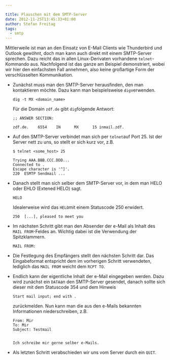 ```yaml
---

title: Plauschen mit dem SMTP-Server
date: 2012-11-25T13:45:33+01:00
author: Stefan Freitag
tags:
  - smtp
---
```

Mittlerweile ist man an den Einsatz von E-Mail Clients wie Thunderbird und
Outlook gewöhnt, doch man kann auch direkt mit einem SMTP-Server sprechen. Dazu
reicht das in allen Linux-Derivaten vorhandene `telnet`-Kommando aus.
Nachfolgend ist das ganze am Beispiel demonstriert, wobei wir hier den
einfachsten Fall annehmen, also keine großartige Form der verschlüsselten
Kommunikation.

- Zunächst muss man den SMTP-Server herausfinden, den man kontaktieren möchte.
  Dazu kann man beispielsweise `dig`verwenden.
  
  ```shell
  dig -t MX <domain_name>
  ```
  
  Für die Domain `zdf.de` gibt `dig`folgende Antwort:

  ```shell
  ;; ANSWER SECTION:

  zdf.de.    6554    IN      MX      15 inmail.zdf.
  ```

- Auf den SMTP-Server verbindet man sich per `telnet`auf Port 25. Ist der Server
  nett zu uns, so stellt er sich kurz vor, z.B.

  ```shell
  $ telnet <some_host> 25

  Trying AAA.BBB.CCC.DDD...
  Connected to .
  Escape character is '^]'.
  220  ESMTP Sendmail ...
  ```

- Danach stellt man sich selber dem SMTP-Server vor, in dem man HELO oder EHLO (Extened HELO) sagt.
  
  ```shell
  HELO
  ```
  
  Idealerweise wird das `HELO`mit einem Statuscode 250 erwidert.

  ```shell
  250  [...], pleased to meet you
  ```

- Im nächsten Schritt gibt man den Absender der e-Mail als Inhalt des `MAIL
  FROM`-Feldes an. Wichtig dabei ist die Verwendung der Spitzklammern.
  
  ```shell
  MAIL FROM:
  ```

- Die Festlegung des Empfängers stellt den nächsten Schritt dar. Das
  Eingabeformat entspricht dem im vorherigen Schritt verwendeten, lediglich das
  `MAIL FROM` weicht dem `RCPT TO`.

- Endlich kann der eigentliche Inhalt der e-Mail eingegeben werden. Dazu wird
  zunächst ein `DATA`an den SMTP-Server gesendet, danach sollte sich dieser mit
  dem Statuscode 354 und dem Hinweis

  ```shell
  Start mail input; end with .
  ```

  zurückmelden. Nun kann man die aus den e-Mails bekannten Informationen niederschreiben, z.B.

  ```shell
  From: Mir 
  To: Mir 
  Subject: Testmail


  Ich schreibe mir gerne selber e-Mails.
  ```

- Als letzten Schritt verabschieden wir uns vom Server durch ein `QUIT`.
